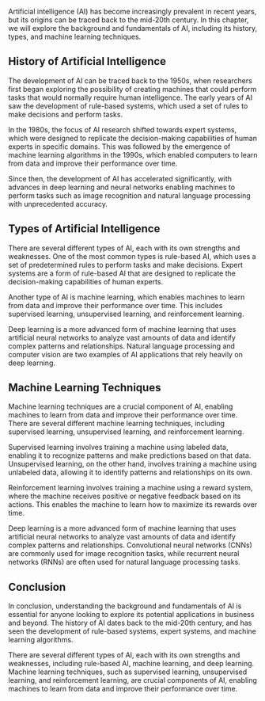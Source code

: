 
Artificial intelligence (AI) has become increasingly prevalent in recent years, but its origins can be traced back to the mid-20th century. In this chapter, we will explore the background and fundamentals of AI, including its history, types, and machine learning techniques.

History of Artificial Intelligence
----------------------------------

The development of AI can be traced back to the 1950s, when researchers first began exploring the possibility of creating machines that could perform tasks that would normally require human intelligence. The early years of AI saw the development of rule-based systems, which used a set of rules to make decisions and perform tasks.

In the 1980s, the focus of AI research shifted towards expert systems, which were designed to replicate the decision-making capabilities of human experts in specific domains. This was followed by the emergence of machine learning algorithms in the 1990s, which enabled computers to learn from data and improve their performance over time.

Since then, the development of AI has accelerated significantly, with advances in deep learning and neural networks enabling machines to perform tasks such as image recognition and natural language processing with unprecedented accuracy.

Types of Artificial Intelligence
--------------------------------

There are several different types of AI, each with its own strengths and weaknesses. One of the most common types is rule-based AI, which uses a set of predetermined rules to perform tasks and make decisions. Expert systems are a form of rule-based AI that are designed to replicate the decision-making capabilities of human experts.

Another type of AI is machine learning, which enables machines to learn from data and improve their performance over time. This includes supervised learning, unsupervised learning, and reinforcement learning.

Deep learning is a more advanced form of machine learning that uses artificial neural networks to analyze vast amounts of data and identify complex patterns and relationships. Natural language processing and computer vision are two examples of AI applications that rely heavily on deep learning.

Machine Learning Techniques
---------------------------

Machine learning techniques are a crucial component of AI, enabling machines to learn from data and improve their performance over time. There are several different machine learning techniques, including supervised learning, unsupervised learning, and reinforcement learning.

Supervised learning involves training a machine using labeled data, enabling it to recognize patterns and make predictions based on that data. Unsupervised learning, on the other hand, involves training a machine using unlabeled data, allowing it to identify patterns and relationships on its own.

Reinforcement learning involves training a machine using a reward system, where the machine receives positive or negative feedback based on its actions. This enables the machine to learn how to maximize its rewards over time.

Deep learning is a more advanced form of machine learning that uses artificial neural networks to analyze vast amounts of data and identify complex patterns and relationships. Convolutional neural networks (CNNs) are commonly used for image recognition tasks, while recurrent neural networks (RNNs) are often used for natural language processing tasks.

Conclusion
----------

In conclusion, understanding the background and fundamentals of AI is essential for anyone looking to explore its potential applications in business and beyond. The history of AI dates back to the mid-20th century, and has seen the development of rule-based systems, expert systems, and machine learning algorithms.

There are several different types of AI, each with its own strengths and weaknesses, including rule-based AI, machine learning, and deep learning. Machine learning techniques, such as supervised learning, unsupervised learning, and reinforcement learning, are crucial components of AI, enabling machines to learn from data and improve their performance over time.
